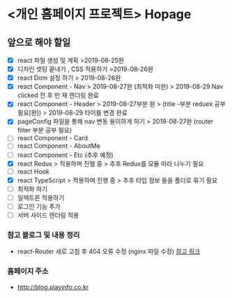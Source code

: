 # <개인 홈페이지 프로젝트> Hopage

## 앞으로 해야 할일 

- [x] react 파일 생성 및 계획 >2019-08-25완
- [x] 디자인 셋팅 끝내기 , CSS 적용하기 >2019-08-26완
- [x] react Dom 설정 하기 > 2019-08-26완
- [x] react Component - Nav > 2019-08-27완 (최적화 미완) > 2019-08-29 Nav clicked 전 후 만 재 렌더링 완료 
- [x] react Component - Header > 2019-08-27부분 완 > (title -부분 reduex 공부 필요[완]) > 2019-08-29 타이틀 변경 완료
- [x] pageConfig 파일을 통해 nav 변동 용이하게 하기 > 2019-08-27완 (router filter 부분 공부 필요)
- [ ] react Component - Card
- [ ] react Component - AboutMe
- [ ] react Component - Etc (추후 예정)
- [x] react Redux   > 적용하며 진행 중 > 추후 Redux를 모듈 따라 나누기 필요
- [ ] react Hook
- [x] react TypeScript > 적용하며 진행 중 > 추후 타입 정보 들을 폴더로 묶기 필요  
- [ ] 최적화 하기
- [ ] 일렉트론 적용하기
- [ ] 로그인 기능 추가
- [ ] 서버 사이드 렌더링 적용

### 참고 블로그 및 내용 정리
- react-Router 새로 고침 후 404 오류 수정 (nginx 파일 수정) 
[참고 링크](https://gkedge.gitbooks.io/react-router-in-the-real/content/index.html)

### 홈페이지 주소
- http://blog.playinfo.co.kr